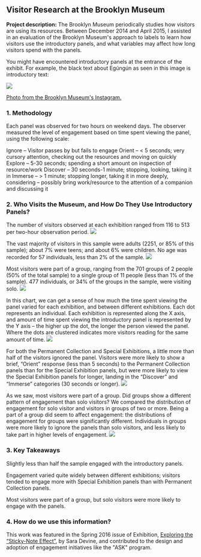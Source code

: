 ## Visitor Research at the Brooklyn Museum

**Project description:** The Brooklyn Museum periodically studies how visitors are using its resources. Between December 2014 and April 2015, I assisted in an evaluation of the Brooklyn Museum's approach to labels to learn how visitors use the introductory panels, and what variables may affect how long visitors spend with the panels.

You might have encountered introductory panels at the entrance of the exhibit. For example, the black text about Egúngún as seen in this image is introductory text:

<img src="images/Egungun.jpg?raw=true"/>

[Photo from the Brooklyn Museum's Instagram.](https://www.instagram.com/p/B1O63eoFqck/)

### 1. Methodology

Each panel was observed for two hours on weekend days. The observer measured the level of engagement based on time spent viewing the panel, using the following scale:

Ignore – Visitor passes by but fails to engage
Orient – < 5 seconds; very cursory attention, checking out the resources and moving on quickly
Explore – 5-30 seconds; spending a short amount on inspection of resource/work
Discover – 30 seconds-1 minute; stopping, looking, taking it in
Immerse – > 1 minute; stopping longer, taking it in more deeply, considering – possibly bring work/resource to the attention of a companion and discussing it


### 2. Who Visits the Museum, and How Do They Use Introductory Panels?

The number of visitors observed at each exhibition ranged from 116 to 513 per two-hour observation period.
<img src="images/NumberOfVisitors_color.jpg?raw=true"/>

The vast majority of visitors in this sample were adults (2251, or 85% of this sample); about 7% were teens; and about 6% were children. No age was recorded for 57 individuals, less than 2% of the sample.
<img src="images/VisitorAge_color.jpg?raw=true"/>

Most visitors were part of a group, ranging from the 701 groups of 2 people (50% of the total sample) to a single group of 11 people (less than 1% of the sample). 477 individuals, or 34% of the groups in the sample, were visiting solo.
<img src="images/GroupSize_color.jpg?raw=true"/>

In this chart, we can get a sense of how much the time spent viewing the panel varied for each exhibition, and between different exhibitions. Each dot represents an individual. Each exhibition is represented along the X axis, and amount of time spent viewing the introductory panel is represented by the Y axis – the higher up the dot, the longer the person viewed the panel. Where the dots are clustered indicates more visitors reading for the same amount of time.
<img src="images/TimeViewingPanels.png?raw=true"/>

For both the Permanent Collection and Special Exhibitions, a little more than half of the visitors ignored the panel. Visitors were more likely to show a brief, “Orient” response (less than 5 seconds) to the Permanent Collection panels than for the Special Exhibition panels, but were more likely to view the Special Exhibition panels for longer, landing in the “Discover” and “Immerse” categories (30 seconds or longer).
<img src="images/Engagement_color.jpg?raw=true"/>

As we saw, most visitors were part of a group. Did groups show a different pattern of engagement than solo visitors? We compared the distribution of engagement for solo visitor and visitors in groups of two or more. 
Being a part of a group did seem to affect engagement: the distributions of engagement for groups were significantly different. Individuals in groups were more likely to ignore the panels than solo visitors, and less likely to take part in higher levels of engagement.
<img src="images/GroupVsSolo_color.jpg?raw=true"/>


### 3. Key Takeaways

Slightly less than half the sample engaged with the introductory panels. 

Engagement varied quite widely between different exhibitions; visitors tended to engage more with Special Exhibition panels than with Permanent Collection panels. 

Most visitors were part of a group, but solo visitors were more likely to engage with the panels. 

### 4. How do we use this information?

This work was featured in the Spring 2016 issue of Exhibition, [Exploring the “Sticky-Note Effect”](https://www.name-aam.org/exhibition_spring2016), by Sara Devine, and contributed to the design and adoption of engagement initiatives like the "ASK" program.
